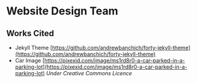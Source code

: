 # Website Design Team
## Works Cited
* Jekyll Theme [https://github.com/andrewbanchich/forty-jekyll-theme](https://github.com/andrewbanchich/forty-jekyll-theme)
* Car Image [https://pixexid.com/image/ms1rd8r0-a-car-parked-in-a-parking-lot](https://pixexid.com/image/ms1rd8r0-a-car-parked-in-a-parking-lot) *Under Creative Commons Licence*